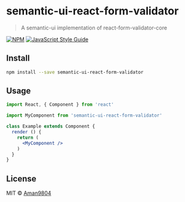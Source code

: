 # semantic-ui-react-form-validator

> A semantic-ui implementation of react-form-validator-core

[![NPM](https://img.shields.io/npm/v/semantic-ui-react-form-validator.svg)](https://www.npmjs.com/package/semantic-ui-react-form-validator) [![JavaScript Style Guide](https://img.shields.io/badge/code_style-standard-brightgreen.svg)](https://standardjs.com)

## Install

```bash
npm install --save semantic-ui-react-form-validator
```

## Usage

```jsx
import React, { Component } from 'react'

import MyComponent from 'semantic-ui-react-form-validator'

class Example extends Component {
  render () {
    return (
      <MyComponent />
    )
  }
}
```

## License

MIT © [Aman9804](https://github.com/Aman9804)
